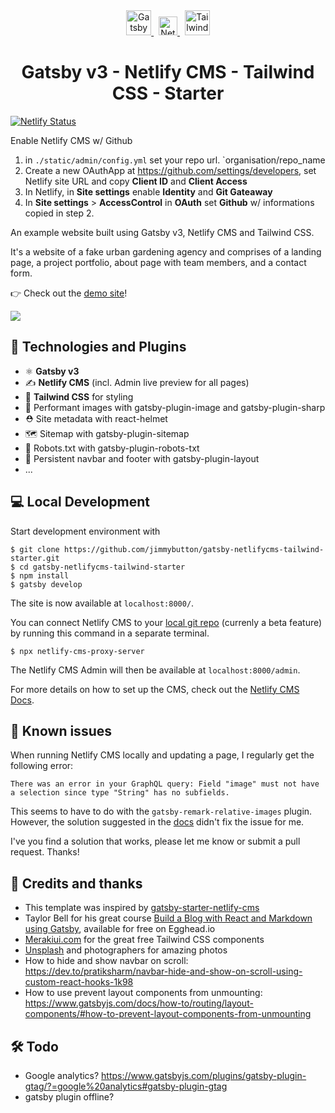 <div align="center" >
    <a href="https://www.gatsbyjs.com" target="_blank">
      <img alt="Gatsby" src="https://www.gatsbyjs.com/Gatsby-Monogram.svg" height="40" />
    </a>
      &nbsp;
    <a href="https://www.netlifycms.org/" target="_blank">
      <img alt="Netlify CMS" src="https://upload.wikimedia.org/wikipedia/commons/d/d4/Netlify_CMS_logo.svg" height="30" />
    </a>
      &nbsp;
    <a href="https://tailwindcss.com/" target="_blank">
      <img alt="Tailwind CSS" src="https://tailwindcss.com/_next/static/media/tailwindcss-mark.cb8046c163f77190406dfbf4dec89848.svg" height="40" />
    </a>
</div>
<h1 align="center">
  Gatsby v3 - Netlify CMS - Tailwind CSS - Starter
</h1>

[![Netlify Status](https://api.netlify.com/api/v1/badges/b13fc0e1-9fca-48c2-b078-12722c7e0357/deploy-status)](https://app.netlify.com/sites/infallible-varahamihira-058515/deploys)

Enable Netlify CMS w/ Github

1. in `./static/admin/config.yml` set your repo url. `organisation/repo_name
2. Create a new OAuthApp at https://github.com/settings/developers, set Netlify site URL and copy **Client ID** and **Client Access**
3. In Netlify, in **Site settings** enable **Identity** and **Git Gateaway**
4. In **Site settings** > **AccessControl** in **OAuth** set **Github** w/ informations copied in step 2.

An example website built using Gatsby v3, Netlify CMS and Tailwind CSS.

It's a website of a fake urban gardening agency and comprises of a landing page, a project portfolio, about page with team members, and a contact form.

 👉 Check out the [demo site](https://infallible-varahamihira-058515.netlify.app/)!

<a href="https://app.netlify.com/start/deploy?repository=https://github.com/jimmybutton/gatsby-netlifycms-tailwind-starter" target="_blank"><img src="https://www.netlify.com/img/deploy/button.svg"></a>

## 🦾 Technologies and Plugins

- ⚛️ **Gatsby v3**
- ✍️ **Netlify CMS** (incl. Admin live preview for all pages)
- 💨 **Tailwind CSS** for styling
- 🌃 Performant images with gatsby-plugin-image and gatsby-plugin-sharp
- ⛑ Site metadata with react-helmet
- 🗺 Sitemap with gatsby-plugin-sitemap
- 🤖 Robots.txt with gatsby-plugin-robots-txt
- 🧩 Persistent navbar and footer with gatsby-plugin-layout
- ...

## 💻 Local Development

Start development environment with

```
$ git clone https://github.com/jimmybutton/gatsby-netlifycms-tailwind-starter.git
$ cd gatsby-netlifycms-tailwind-starter
$ npm install
$ gatsby develop
```

The site is now available at `localhost:8000/`.

You can connect Netlify CMS to your [local git repo](https://www.netlifycms.org/docs/beta-features/#working-with-a-local-git-repository) (currenly a beta feature) by running this command in a separate terminal.

```
$ npx netlify-cms-proxy-server
```

The Netlify CMS Admin will then be available at `localhost:8000/admin`.

For more details on how to set up the CMS, check out the [Netlify CMS Docs](https://www.netlifycms.org/docs/intro/).

## 🚨 Known issues

When running Netlify CMS locally and updating a page, I regularly get the following error:

`There was an error in your GraphQL query: Field "image" must not have a selection since type "String" has no subfields.`

This seems to have to do with the `gatsby-remark-relative-images` plugin. However, the solution suggested in the [docs](https://www.gatsbyjs.com/plugins/gatsby-remark-relative-images/?=gatsby-remark-relative-images#im-getting-the-error-field-image-must-not-have-a-selection-since-type-string-has-no-subfields) didn't fix the issue for me.

I've you find a solution that works, please let me know or submit a pull request. Thanks!

## 🙌 Credits and thanks

- This template was inspired by [gatsby-starter-netlify-cms](https://github.com/netlify-templates/gatsby-starter-netlify-cms)
- Taylor Bell for his great course [Build a Blog with React and Markdown using Gatsby](https://egghead.io/courses/build-a-blog-with-react-and-markdown-using-gatsby), available for free on Egghead.io
- [Merakiui.com](https://merakiui.com/) for the great free Tailwind CSS components
- [Unsplash](https://unsplash.com/) and photographers for amazing photos
- How to hide and show navbar on scroll: https://dev.to/pratiksharm/navbar-hide-and-show-on-scroll-using-custom-react-hooks-1k98
- How to use prevent layout components from unmounting: https://www.gatsbyjs.com/docs/how-to/routing/layout-components/#how-to-prevent-layout-components-from-unmounting

## 🛠 Todo

- Google analytics? https://www.gatsbyjs.com/plugins/gatsby-plugin-gtag/?=google%20analytics#gatsby-plugin-gtag
- gatsby plugin offline?
